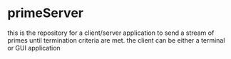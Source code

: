 # primeServer
this is the repository for a client/server application to send a stream of primes until termination criteria are met. the client can be either a terminal or GUI application
